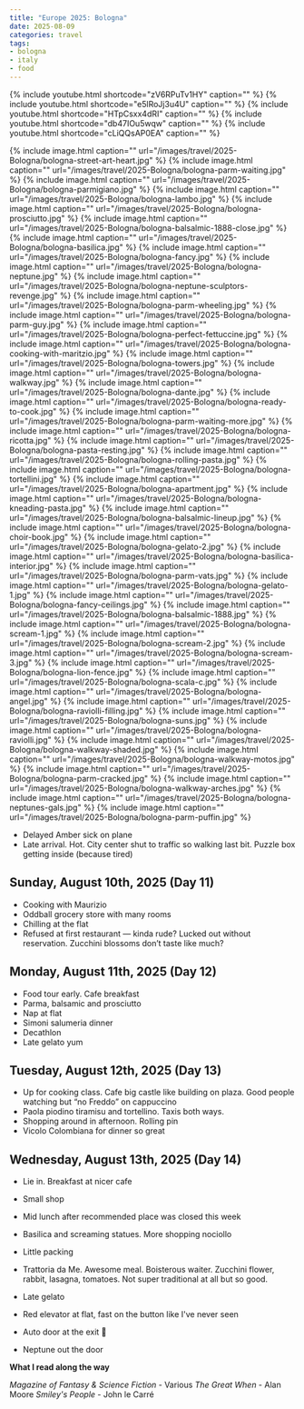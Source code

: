 ```yaml
---
title: "Europe 2025: Bologna"
date: 2025-08-09
categories: travel
tags:
- bologna
- italy
- food
---
```


{% include youtube.html shortcode="zV6RPuTv1HY" caption="" %}
{% include youtube.html shortcode="e5lRoJj3u4U" caption="" %}
{% include youtube.html shortcode="HTpCsxx4dRI" caption="" %}
{% include youtube.html shortcode="db47IOu5wqw" caption="" %}
{% include youtube.html shortcode="cLiQQsAP0EA" caption="" %}

{% include image.html caption="" url="/images/travel/2025-Bologna/bologna-street-art-heart.jpg" %}
{% include image.html caption="" url="/images/travel/2025-Bologna/bologna-parm-waiting.jpg" %}
{% include image.html caption="" url="/images/travel/2025-Bologna/bologna-parmigiano.jpg" %}
{% include image.html caption="" url="/images/travel/2025-Bologna/bologna-lambo.jpg" %}
{% include image.html caption="" url="/images/travel/2025-Bologna/bologna-prosciutto.jpg" %}
{% include image.html caption="" url="/images/travel/2025-Bologna/bologna-balsalmic-1888-close.jpg" %}
{% include image.html caption="" url="/images/travel/2025-Bologna/bologna-basilica.jpg" %}
{% include image.html caption="" url="/images/travel/2025-Bologna/bologna-fancy.jpg" %}
{% include image.html caption="" url="/images/travel/2025-Bologna/bologna-neptune.jpg" %}
{% include image.html caption="" url="/images/travel/2025-Bologna/bologna-neptune-sculptors-revenge.jpg" %}
{% include image.html caption="" url="/images/travel/2025-Bologna/bologna-parm-wheeling.jpg" %}
{% include image.html caption="" url="/images/travel/2025-Bologna/bologna-parm-guy.jpg" %}
{% include image.html caption="" url="/images/travel/2025-Bologna/bologna-perfect-fettuccine.jpg" %}
{% include image.html caption="" url="/images/travel/2025-Bologna/bologna-cooking-with-maritzio.jpg" %}
{% include image.html caption="" url="/images/travel/2025-Bologna/bologna-towers.jpg" %}
{% include image.html caption="" url="/images/travel/2025-Bologna/bologna-walkway.jpg" %}
{% include image.html caption="" url="/images/travel/2025-Bologna/bologna-dante.jpg" %}
{% include image.html caption="" url="/images/travel/2025-Bologna/bologna-ready-to-cook.jpg" %}
{% include image.html caption="" url="/images/travel/2025-Bologna/bologna-parm-waiting-more.jpg" %}
{% include image.html caption="" url="/images/travel/2025-Bologna/bologna-ricotta.jpg" %}
{% include image.html caption="" url="/images/travel/2025-Bologna/bologna-pasta-resting.jpg" %}
{% include image.html caption="" url="/images/travel/2025-Bologna/bologna-rolling-pasta.jpg" %}
{% include image.html caption="" url="/images/travel/2025-Bologna/bologna-tortellini.jpg" %}
{% include image.html caption="" url="/images/travel/2025-Bologna/bologna-apartment.jpg" %}
{% include image.html caption="" url="/images/travel/2025-Bologna/bologna-kneading-pasta.jpg" %}
{% include image.html caption="" url="/images/travel/2025-Bologna/bologna-balsalmic-lineup.jpg" %}
{% include image.html caption="" url="/images/travel/2025-Bologna/bologna-choir-book.jpg" %}
{% include image.html caption="" url="/images/travel/2025-Bologna/bologna-gelato-2.jpg" %}
{% include image.html caption="" url="/images/travel/2025-Bologna/bologna-basilica-interior.jpg" %}
{% include image.html caption="" url="/images/travel/2025-Bologna/bologna-parm-vats.jpg" %}
{% include image.html caption="" url="/images/travel/2025-Bologna/bologna-gelato-1.jpg" %}
{% include image.html caption="" url="/images/travel/2025-Bologna/bologna-fancy-ceilings.jpg" %}
{% include image.html caption="" url="/images/travel/2025-Bologna/bologna-balsalmic-1888.jpg" %}
{% include image.html caption="" url="/images/travel/2025-Bologna/bologna-scream-1.jpg" %}
{% include image.html caption="" url="/images/travel/2025-Bologna/bologna-scream-2.jpg" %}
{% include image.html caption="" url="/images/travel/2025-Bologna/bologna-scream-3.jpg" %}
{% include image.html caption="" url="/images/travel/2025-Bologna/bologna-lion-fence.jpg" %}
{% include image.html caption="" url="/images/travel/2025-Bologna/bologna-scala-c.jpg" %}
{% include image.html caption="" url="/images/travel/2025-Bologna/bologna-angel.jpg" %}
{% include image.html caption="" url="/images/travel/2025-Bologna/bologna-raviolli-filling.jpg" %}
{% include image.html caption="" url="/images/travel/2025-Bologna/bologna-suns.jpg" %}
{% include image.html caption="" url="/images/travel/2025-Bologna/bologna-raviolli.jpg" %}
{% include image.html caption="" url="/images/travel/2025-Bologna/bologna-walkway-shaded.jpg" %}
{% include image.html caption="" url="/images/travel/2025-Bologna/bologna-walkway-motos.jpg" %}
{% include image.html caption="" url="/images/travel/2025-Bologna/bologna-parm-cracked.jpg" %}
{% include image.html caption="" url="/images/travel/2025-Bologna/bologna-walkway-arches.jpg" %}
{% include image.html caption="" url="/images/travel/2025-Bologna/bologna-neptunes-gals.jpg" %}
{% include image.html caption="" url="/images/travel/2025-Bologna/bologna-parm-puffin.jpg" %}

- Delayed Amber sick on plane
- Late arrival. Hot. City center shut to traffic so walking last bit. Puzzle box getting inside (because tired)

Sunday, August 10th, 2025 (Day 11)
------------------------------
- Cooking with Maurizio
- Oddball grocery store with many rooms
- Chilling at the flat
- Refused at first restaurant — kinda rude? Lucked out without reservation. Zucchini blossoms don’t taste like much?

Monday, August 11th, 2025 (Day 12)
------------------------------
- Food tour early. Cafe breakfast
- Parma, balsamic and prosciutto
- Nap at flat
- Simoni salumeria dinner
- Decathlon
- Late gelato yum

Tuesday, August 12th, 2025 (Day 13)
------------------------------
- Up for cooking class. Cafe big castle like building on plaza. Good people watching but “no Freddo” on cappuccino
- Paola piodino tiramisu and tortellino. Taxis both ways.
- Shopping around in afternoon. Rolling pin
- Vicolo Colombiana for dinner so great

Wednesday, August 13th, 2025 (Day 14)
------------------------------
- Lie in. Breakfast at nicer cafe
- Small shop
- Mid lunch after recommended place was closed this week
- Basilica and screaming statues. More shopping nociollo
- Little packing
- Trattoria da Me. Awesome meal. Boisterous waiter. Zucchini flower, rabbit, lasagna, tomatoes. Not super traditional at all but so good.
- Late gelato

- Red elevator at flat, fast on the button like I've never seen
- Auto door at the exit 🚪
- Neptune out the door

**What I read along the way**

_Magazine of Fantasy & Science Fiction_ - Various
_The Great When_ - Alan Moore
_Smiley's People_ - John le Carré
